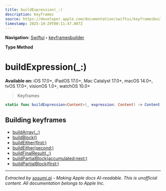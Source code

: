 ```yaml
---
title: buildExpression(_:)
description: Keyframes
source: https://developer.apple.com/documentation/swiftui/keyframesbuilder/buildexpression(_:)
timestamp: 2025-10-29T00:11:47.807Z
---
```


**Navigation:** [Swiftui](/documentation/swiftui) › [keyframesbuilder](/documentation/swiftui/keyframesbuilder)

**Type Method**

# buildExpression(_:)

**Available on:** iOS 17.0+, iPadOS 17.0+, Mac Catalyst 17.0+, macOS 14.0+, tvOS 17.0+, visionOS 1.0+, watchOS 10.0+

> Keyframes

```swift
static func buildExpression<Content>(_ expression: Content) -> Content where Value == Content.Value, Content : Keyframes
```

## Building keyframes

- [buildArray(_:)](/documentation/swiftui/keyframesbuilder/buildarray(_:))
- [buildBlock()](/documentation/swiftui/keyframesbuilder/buildblock())
- [buildEither(first:)](/documentation/swiftui/keyframesbuilder/buildeither(first:))
- [buildEither(second:)](/documentation/swiftui/keyframesbuilder/buildeither(second:))
- [buildFinalResult(_:)](/documentation/swiftui/keyframesbuilder/buildfinalresult(_:))
- [buildPartialBlock(accumulated:next:)](/documentation/swiftui/keyframesbuilder/buildpartialblock(accumulated:next:))
- [buildPartialBlock(first:)](/documentation/swiftui/keyframesbuilder/buildpartialblock(first:))

---

*Extracted by [sosumi.ai](https://sosumi.ai) - Making Apple docs AI-readable.*
*This is unofficial content. All documentation belongs to Apple Inc.*
